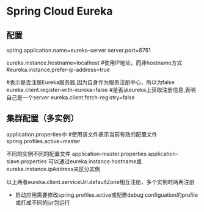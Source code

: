 # Spring Cloud Eureka



## 配置

spring.application.name=eureka-server
server.port=8761

eureka.instance.hostname=localhost
#使用IP地址，而非hostname方式
#eureka.instance.prefer-ip-address=true

#表示是否注册Eureka服务器,因为自身作为服务注册中心，所以为false
eureka.client.register-with-eureka=false
#是否从eureka上获取注册信息,表明自己是一个server
eureka.client.fetch-registry=false


## 集群配置（多实例）

application.properties中
#使用该文件表示当前有效的配置文件
spring.profiles.active=master

不同的实例不同的配置文件
application-master.properties
application-slave.properties
可以通过eureka.instance.hostname或eureka.instance.ipAddress来区分实例

以上两者eureka.client.serviceUrl.defaultZone相互注册，多个实例时两两注册

*   启动应用需要修改spring.profiles.active或配置debug configuation的profile或打成不同的jar包运行
